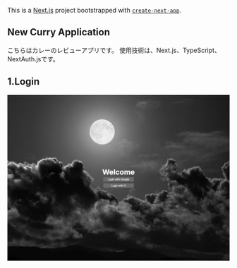 This is a [Next.js](https://nextjs.org/) project bootstrapped with [`create-next-app`](https://github.com/vercel/next.js/tree/canary/packages/create-next-app).

## New Curry Application

こちらはカレーのレビューアプリです。
使用技術は、Next.js、TypeScript、NextAuth.jsです。

## 1.Login

![Alt text](public/readme1.png)
